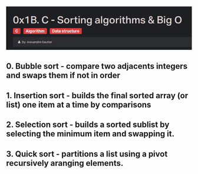 ![sort algorithm](assets/sort.png)
## 0. Bubble sort - compare two adjacents integers and swaps them if not in order
## 1. Insertion sort - builds the final sorted array (or list) one item at a time by comparisons
## 2. Selection sort - builds a sorted sublist by selecting the minimum item and swapping it.
## 3. Quick sort - partitions a list using a pivot recursively aranging elements.